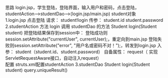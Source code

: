 思路
    login.jsp，学生登陆，登陆界面，输入用户和密码，点击登陆，studentAction-->studentDao-->(login.jsp/main.jsp)
    student对象   
1.login.jsp
    点击登陆
    请求：
        student!login 
    传参：
        student.id
        student.password
2.studentAction
    方法
        login 调用 studentDao 的方法 Student login(Student student) 把登陆结果保存到session中：
            登陆成功则session.setAttribute("currentUser", currentUser);，重定向到main.jsp
            登陆失败则session.setAttribute("error", "用户名或密码不对！");，转发到login.jsp
    入参：
        student（student.id、student.password）
    自备属性：
        request（ 实现ServletRequestAware接口，自动注入request）   
    配置
        struts.xml配置studentAction
3.studentDao
    Student login(Student student)
        query.uniqueResult()

    